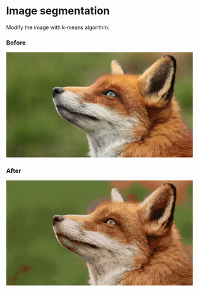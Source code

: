 # Image segmentation

Modify the image with k-means algorithm.

### Before
![fox](assets/fox.jpg)

### After
![fox_after](assets/fox_after.jpg)
